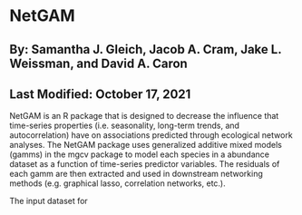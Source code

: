 # NetGAM
## By: Samantha J. Gleich, Jacob A. Cram, Jake L. Weissman, and David A. Caron
## Last Modified: October 17, 2021
NetGAM is an R package that is designed to decrease the influence that time-series properties (i.e. seasonality, long-term trends, and autocorrelation) have on associations predicted through ecological network analyses. The NetGAM package uses generalized additive mixed models (gamms) in the mgcv package to model each species in a abundance dataset as a function of time-series predictor variables. The residuals of each gamm are then extracted and used in downstream networking methods (e.g. graphical lasso, correlation networks, etc.).

The input dataset for 
